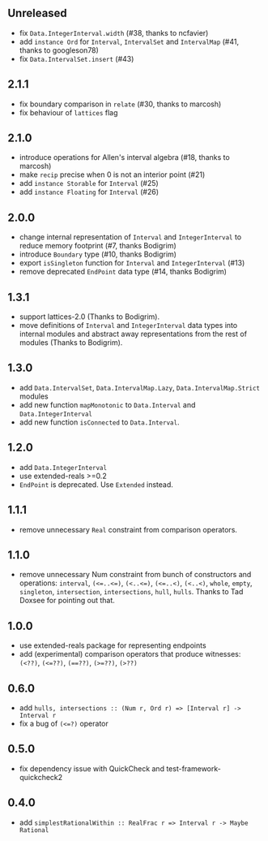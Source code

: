 Unreleased
-----

* fix `Data.IntegerInterval.width` (#38, thanks to ncfavier)
* add `instance Ord` for `Interval`, `IntervalSet` and `IntervalMap` (#41, thanks to googleson78)
* fix `Data.IntervalSet.insert` (#43)

2.1.1
-----

* fix boundary comparison in `relate` (#30, thanks to marcosh)
* fix behaviour of `lattices` flag

2.1.0
-----

* introduce operations for Allen's interval algebra (#18, thanks to marcosh)
* make `recip` precise when 0 is not an interior point (#21)
* add `instance Storable` for `Interval` (#25)
* add `instance Floating` for `Interval` (#26)

2.0.0
-----
* change internal representation of `Interval` and `IntegerInterval` to
  reduce memory footprint (#7, thanks Bodigrim)
* introduce `Boundary` type (#10, thanks Bodigrim)
* export `isSingleton` function for `Interval` and `IntegerInterval` (#13)
* remove deprecated `EndPoint` data type (#14, thanks Bodigrim)

1.3.1
-----
* support lattices-2.0 (Thanks to Bodigrim).
* move definitions of `Interval` and `IntegerInterval` data types into
  internal modules and abstract away representations from the rest of
  modules (Thanks to Bodigrim).


1.3.0
-----
* add `Data.IntervalSet`, `Data.IntervalMap.Lazy`, `Data.IntervalMap.Strict` modules
* add new function `mapMonotonic` to `Data.Interval` and `Data.IntegerInterval`
* add new function `isConnected` to `Data.Interval`.

1.2.0
-----
* add `Data.IntegerInterval`
* use extended-reals >=0.2
* `EndPoint` is deprecated. Use `Extended` instead.

1.1.1
-----
* remove unnecessary `Real` constraint from comparison operators.

1.1.0
-----
* remove unnecessary Num constraint from bunch of constructors and operations:
  `interval`, `(<=..<=)`, `(<..<=)`, `(<=..<)`, `(<..<)`, `whole`, `empty`,
  `singleton`, `intersection`, `intersections`, `hull`, `hulls`.
  Thanks to Tad Doxsee for pointing out that.

1.0.0
-----
* use extended-reals package for representing endpoints
* add (experimental) comparison operators that produce witnesses:
  `(<??)`, `(<=??)`, `(==??)`, `(>=??)`, `(>??)`

0.6.0
-----
* add `hulls, intersections :: (Num r, Ord r) => [Interval r] -> Interval r`
* fix a bug of `(<=?)` operator

0.5.0
-----
* fix dependency issue with QuickCheck and test-framework-quickcheck2

0.4.0
-----
* add `simplestRationalWithin :: RealFrac r => Interval r -> Maybe Rational`
